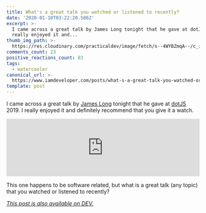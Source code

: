 ```yaml
---
title: What's a great talk you watched or listened to recently?
date: '2020-01-10T03:22:20.586Z'
excerpt: >-
  I came across a great talk by James Long tonight that he gave at dotJS 2019. I
  really enjoyed it and...
thumb_img_path: >-
  https://res.cloudinary.com/practicaldev/image/fetch/s--4WYBZmqA--/c_imagga_scale,f_auto,fl_progressive,h_420,q_auto,w_1000/https://thepracticaldev.s3.amazonaws.com/i/om8i7nxzn5dx6gu5x7k3.png
comments_count: 23
positive_reactions_count: 83
tags:
  - watercooler
canonical_url: >-
  https://www.iamdeveloper.com/posts/what-s-a-great-talk-you-watched-or-listened-to-recently-275h/
template: post
---
```

I came across a great talk by [James Long](https://twitter.com/jlongster) tonight that he gave at [dotJS](https://www.dotjs.io/) 2019. I really enjoyed it and definitely recommend that you give it a watch.


<iframe class="liquidTag" src="https://dev.to/embed/youtube?args=DEcwa68f-jY" style="border: 0; width: 100%;"></iframe>


This one happens to be software related, but what is a great talk (any topic) that you watched or listened to recently?

*[This post is also available on DEV.](https://dev.to/nickytonline/what-s-a-great-talk-you-watched-or-listened-to-recently-275h)*


<script>
const parent = document.getElementsByTagName('head')[0];
const script = document.createElement('script');
script.type = 'text/javascript';
script.src = 'https://cdnjs.cloudflare.com/ajax/libs/iframe-resizer/4.1.1/iframeResizer.min.js';
script.charset = 'utf-8';
script.onload = function() {
    window.iFrameResize({}, '.liquidTag');
};
parent.appendChild(script);
</script>    
